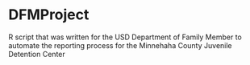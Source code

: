 # DFMProject
R script that was written for the USD Department of Family Member to automate the reporting process for the Minnehaha County Juvenile Detention Center
